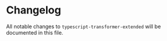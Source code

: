 # Changelog

All notable changes to `typescript-transformer-extended` will be documented in this file.
